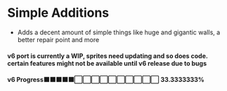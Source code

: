 # Simple Additions
* Adds a decent amount of simple things like huge and gigantic walls, a better repair point and more
#### v6 port is currently a WIP, sprites need updating and so does code. certain features might not be available until v6 release due to bugs
#### v6 Progress⬛⬛⬛⬛⬛⬜⬜⬜⬜⬜⬜⬜⬜⬜⬜ 33.3333333%

